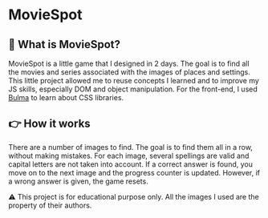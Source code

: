 # MovieSpot

## 🧐 What is MovieSpot?

MovieSpot is a little game that I designed in 2 days. The goal is to find all the movies and series associated with the images of places and settings.
This little project allowed me to reuse concepts I learned and to improve my JS skills, especially DOM and object manipulation.
For the front-end, I used [Bulma](https://bulma.io/) to learn about CSS libraries.

## 👉 How it works

There are a number of images to find. The goal is to find them all in a row, without making mistakes.
For each image, several spellings are valid and capital letters are not taken into account.
If a correct answer is found, you move on to the next image and the progress counter is updated. However, if a wrong answer is given, the game resets.

:warning: This project is for educational purpose only. All the images I used are the property of their authors.
